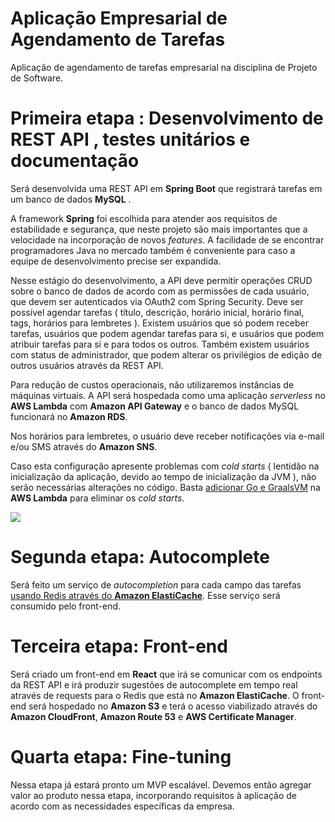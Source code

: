 # Aplicação Empresarial de Agendamento de Tarefas
Aplicação de agendamento de tarefas empresarial na disciplina de Projeto de Software.

# Primeira etapa : Desenvolvimento de REST API , testes unitários e documentação

Será desenvolvida uma REST API em **Spring Boot** que registrará tarefas em um banco de dados **MySQL** .  

A framework **Spring** foi escolhida para atender aos requisitos de estabilidade e segurança, que neste projeto são mais importantes que a velocidade na incorporação de novos *features*. A facilidade de se encontrar programadores Java no mercado também é conveniente para caso a equipe de desenvolvimento precise ser expandida.  

Nesse estágio do desenvolvimento, a API deve permitir operações CRUD sobre o banco de dados de acordo com as permissões de cada usuário, que devem ser autenticados via OAuth2 com Spring Security. Deve ser possível agendar tarefas ( título, descrição, horário inicial, horário final, tags, horários para lembretes ). Existem usuários que só podem receber tarefas, usuários que podem agendar tarefas para si, e usuários que podem atribuir tarefas para si e para todos os outros. Também existem usuários com status de administrador, que podem alterar os privilégios de edição de outros usuários através da REST API.

Para redução de custos operacionais, não utilizaremos instâncias de máquinas virtuais. A API será hospedada como uma aplicação *serverless* no **AWS Lambda** com **Amazon API Gateway** e o banco de dados MySQL funcionará no **Amazon RDS**. 

Nos horários para lembretes, o usuário deve receber notificações via e-mail e/ou SMS através do **Amazon SNS**.

Caso esta configuração apresente problemas com *cold starts* ( lentidão na inicialização da aplicação, devido ao tempo de inicialização da JVM ), não serão necessárias alterações no código. Basta [adicionar Go e GraalsVM](https://engineering.opsgenie.com/run-native-java-using-graalvm-in-aws-lambda-with-golang-ba86e27930bf) na **AWS Lambda** para eliminar os *cold starts*.

![](https://cdn-images-1.medium.com/max/1200/0*EO090B3qfK-U34J2)

# Segunda etapa: Autocomplete  

Será feito um serviço de *autocompletion* para cada campo das tarefas [usando Redis através do **Amazon ElastiCache**](https://aws.amazon.com/blogs/database/creating-a-simple-autocompletion-service-part-one-of-two/). Esse serviço será consumido pelo front-end.

# Terceira etapa: Front-end   

Será criado um front-end em **React** que irá se comunicar com os endpoints da REST API e irá produzir sugestões de autocomplete em tempo real através de requests para o Redis que está no **Amazon ElastiCache**. O front-end será hospedado no **Amazon S3** e terá o acesso viabilizado através do **Amazon CloudFront**, **Amazon Route 53** e **AWS Certificate Manager**.   

# Quarta etapa: Fine-tuning   

Nessa etapa já estará pronto um MVP escalável. Devemos então agregar valor ao produto nessa etapa, incorporando requisitos à aplicação de acordo com as necessidades específicas da empresa.
